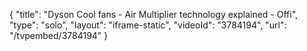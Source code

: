 {
    "title": "Dyson Cool fans - Air Multiplier technology explained - Offi",
    "type": "solo",
    "layout": "iframe-static",
    "videoId": "3784194",
    "url": "\/tvpembed\/3784194"
}